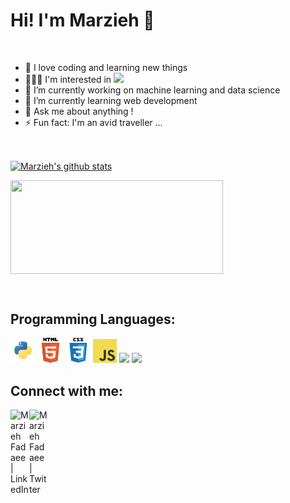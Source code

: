 # Hi! I'm Marzieh 👋

<br />

- 🤩 I love coding and learning new things
- 👨🏼‍💻 I'm interested in <img src="https://camo.githubusercontent.com/f8e58640e59710fcab0374e304b76cba4f08ee42cff145dbbae0e1345d6f0e25/68747470733a2f2f63646e2e6a7364656c6976722e6e65742f6e706d2f73696d706c652d69636f6e734076332f69636f6e732f707974686f6e2e737667" width="20px"></img>
- 🔭 I’m currently working on machine learning and data science
- 🌱 I’m currently learning web development
- 💬 Ask me about anything !
- ⚡ Fun fact: I'm an avid traveller ...

<br/>

<a href="https://github.com/marzfd/github-readme-stats"><img align="center" width="450" height="150" src="https://github-readme-stats.vercel.app/api?username=marzfd&show_icons=true&theme=ayu-mirage&hide_border=true&hide=prs,contribs" alt="Marzieh's github stats" /></a>

<a href="https://github.com/marzfad/github-readme-stats"><img align="center" width="340" height="150" src="https://github-readme-stats.vercel.app/api/top-langs/?username=marzfd&layout=compact&theme=ayu-mirage&hide_border=true" /></a>

<br/>

## Programming Languages:

<p>
  <img height="40" src="https://raw.githubusercontent.com/github/explore/80688e429a7d4ef2fca1e82350fe8e3517d3494d/topics/python/python.png">
  <img height="40" src="https://raw.githubusercontent.com/github/explore/80688e429a7d4ef2fca1e82350fe8e3517d3494d/topics/html/html.png">
  <img height="40" src="https://raw.githubusercontent.com/github/explore/5c058a388828bb5fde0bcafd4bc867b5bb3f26f3/topics/css/css.png">
  <img height="38" src="https://raw.githubusercontent.com/github/explore/80688e429a7d4ef2fca1e82350fe8e3517d3494d/topics/javascript/javascript.png">
  <img height="40" src="https://user-images.githubusercontent.com/87442098/142241151-ec43b3f2-49ed-40b4-9888-a56b262b2334.png">
  <img height="45" src="https://user-images.githubusercontent.com/87442098/142239945-25a924a9-d9f9-4972-aa07-54d90322fced.jpg">
</p>


## Connect with me:

<a href="https://www.linkedin.com/in/marzieh-fadaee-30184544/">
  <img align="left" width="30" alt="Marzieh Fadaee | LinkedIn" width="22px" src="https://cdn.jsdelivr.net/npm/simple-icons@v3/icons/linkedin.svg"/>
</a>
<a href="https://twitter.com/fadaee_marzieh">
  <img align="left" width="30" alt="Marzieh Fadaee | Twitter" width="22px" src="https://cdn.jsdelivr.net/npm/simple-icons@v3/icons/twitter.svg"/>
</a>
